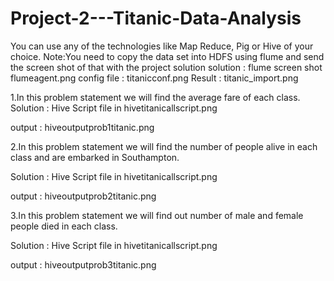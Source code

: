 # Project-2---Titanic-Data-Analysis
You can use any of the technologies like Map Reduce, Pig or Hive of your choice.
Note:You need to copy the data set into HDFS using flume and send the screen shot of that with the
project solution
solution : flume screen shot 
flumeagent.png
config file : titanicconf.png
Result : titanic_import.png

1.In this problem statement we will find the average fare of each class.
Solution : 
Hive Script file in 
hivetitanicallscript.png

output  : hiveoutputprob1titanic.png


2.In this problem statement we will find the number of people alive in each class and
are embarked in Southampton.

Solution : 
Hive Script file in 
hivetitanicallscript.png

output  : hiveoutputprob2titanic.png

3.In this problem statement we will find out number of male and female people died in
each class.

Solution : 
Hive Script file in 
hivetitanicallscript.png

output  : hiveoutputprob3titanic.png

